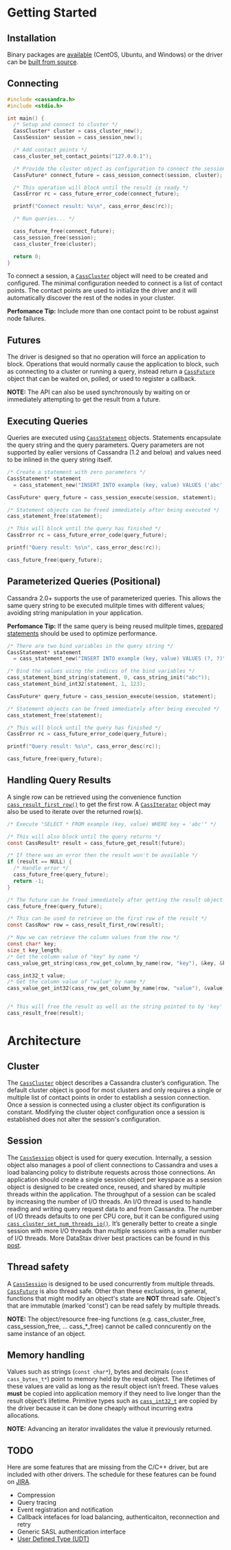 # Getting Started

## Installation

Binary packages are [available](http://downloads.datastax.com/cpp-driver/) (CentOS, Ubuntu, and Windows) or the driver can be [built from source](http://datastax.github.io/cpp-driver/topics/building/).

## Connecting

```c
#include <cassandra.h>
#include <stdio.h>

int main() {
  /* Setup and connect to cluster */
  CassCluster* cluster = cass_cluster_new();
  CassSession* session = cass_session_new();

  /* Add contact points */
  cass_cluster_set_contact_points("127.0.0.1");

  /* Provide the cluster object as configuration to connect the session */
  CassFuture* connect_future = cass_session_connect(session, cluster);

  /* This operation will block until the result is ready */
  CassError rc = cass_future_error_code(connect_future);

  printf("Connect result: %s\n", cass_error_desc(rc));

  /* Run queries... */

  cass_future_free(connect_future);
  cass_session_free(session);
  cass_cluster_free(cluster);

  return 0;
}
```

To connect a session, a [`CassCluster`](http://datastax.github.io/cpp-driver/api/struct_cass_cluster/) object will need to be created and configured. The minimal configuration needed to connect is a list of contact points. The contact points are used to initialize the driver and it will automatically discover the rest of the nodes in your cluster.

**Perfomance Tip:** Include more than one contact point to be robust against node failures.

## Futures

The driver is designed so that no operation will force an application to block. Operations that would normally cause the application to block, such as connecting to a cluster or running a query, instead return a [`CassFuture`](http://datastax.github.io/cpp-driver/api/struct_cass_future/) object that can be waited on, polled, or used to register a callback.

**NOTE:** The API can also be used synchronously by waiting on or immediately attempting to get the result from a future.

## Executing Queries

Queries are executed using [`CassStatement`](http://datastax.github.io/cpp-driver/api/struct_cass_statement/) objects. Statements encapsulate the query string and the query parameters. Query parameters are not supported by ealier versions of Cassandra (1.2 and below) and values need to be inlined in the query string itself.

```c
/* Create a statement with zero parameters */
CassStatement* statement
  = cass_statement_new("INSERT INTO example (key, value) VALUES ('abc', 123)", 0);

CassFuture* query_future = cass_session_execute(session, statement);

/* Statement objects can be freed immediately after being executed */
cass_statement_free(statement);

/* This will block until the query has finished */
CassError rc = cass_future_error_code(query_future);

printf("Query result: %s\n", cass_error_desc(rc));

cass_future_free(query_future);
```

## Parameterized Queries (Positional)

Cassandra 2.0+ supports the use of parameterized queries. This allows the same query string to be executed mulitple times with different values; avoiding string manipulation in your application.

**Perfomance Tip:** If the same query is being reused mulitple times, [prepared statements](http://datastax.github.io/cpp-driver/topics/basics/prepared_statements/) should be used to optimize performance.

```c
/* There are two bind variables in the query string */
CassStatement* statement
  = cass_statement_new("INSERT INTO example (key, value) VALUES (?, ?)", 2);

/* Bind the values using the indices of the bind variables */
cass_statement_bind_string(statement, 0, cass_string_init("abc"));
cass_statement_bind_int32(statement, 1, 123);

CassFuture* query_future = cass_session_execute(session, statement);

/* Statement objects can be freed immediately after being executed */
cass_statement_free(statement);

/* This will block until the query has finished */
CassError rc = cass_future_error_code(query_future);

printf("Query result: %s\n", cass_error_desc(rc));

cass_future_free(query_future);
```

## Handling Query Results

A single row can be retrieved using the convenience function [`cass_result_first_row()`](TODO) to get the first row. A [`CassIterator`](http://datastax.github.io/cpp-driver/api/struct_cass_iterator/) object may also be used to iterate over the returned row(s).

```c
/* Execute "SELECT * FROM example (key, value) WHERE key = 'abc'" */

/* This will also block until the query returns */
const CassResult* result = cass_future_get_result(future);

/* If there was an error then the result won't be available */
if (result == NULL) {
  /* Handle error */
  cass_future_free(query_future);
  return -1;
}

/* The future can be freed immediately after getting the result object */
cass_future_free(query_future);

/* This can be used to retrieve on the first row of the result */
const CassRow* row = cass_result_first_row(result);

/* Now we can retrieve the column values from the row */
const char* key;
size_t key_length;
/* Get the column value of "key" by name */
cass_value_get_string(cass_row_get_column_by_name(row, "key"), &key, &key_length);

cass_int32_t value;
/* Get the column value of "value" by name */
cass_value_get_int32(cass_row_get_column_by_name(row, "value"), &value);


/* This will free the result as well as the string pointed to by 'key' */
cass_result_free(result);
```

# Architecture

## Cluster

The [`CassCluster`](http://datastax.github.io/cpp-driver/api/struct_cass_cluster/) object describes a Cassandra cluster’s configuration. The default cluster object is good for most clusters and only requires a single or multiple list of contact points in order to establish a session connection. Once a session is connected using a cluster object its configuration is constant. Modifying the cluster object configuration once a session is established does not alter the session's configuration.

## Session

The [`CassSession`](http://datastax.github.io/cpp-driver/api/struct_cass_session/) object is used for query execution. Internally, a session object also manages a pool of client connections to Cassandra and uses a load balancing policy to distribute requests across those connections. An application should create a single session object per keyspace as a session object is designed to be created once, reused, and shared by multiple threads within the application. The throughput of a session can be scaled by increasing the number of I/O threads. An I/O thread is used to handle reading and writing query request data to and from Cassandra. The number of I/O threads defaults to one per CPU core, but it can be configured using [`cass_cluster_set_num_threads_io()`](). It’s generally better to create a single session with more I/O threads than multiple sessions with a smaller number of I/O threads. More DataStax driver best practices can be found in this [post](http://www.datastax.com/dev/blog/4-simple-rules-when-using-the-datastax-drivers-for-cassandra).

## Thread safety

A [`CassSession`](http://datastax.github.io/cpp-driver/api/struct_cass_session/) is designed to be used concurrently from multiple threads. [`CassFuture`](http://datastax.github.io/cpp-driver/api/struct_cass_future/) is also thread safe. Other than these exclusions, in general, functions that might modify an object's state are **NOT** thread safe. Object's that are immutable (marked 'const') can be read safely by multiple threads.

**NOTE:** The object/resource free-ing functions (e.g. cass_cluster_free, cass_session_free, ... cass_*_free) cannot be called conncurently on the same instance of an object.

## Memory handling

Values such as strings (`const char*`),  bytes and decimals (`const cass_bytes_t*`) point to memory held by the result object. The lifetimes of these values are valid as long as the result object isn’t freed. These values **must** be copied into application memory if they need to live longer than the result object’s lifetime. Primitive types such as [`cass_int32_t`](TODO) are copied by the driver because it can be done cheaply without incurring extra allocations.

**NOTE:** Advancing an iterator invalidates the value it previously returned.

## TODO

Here are some features that are missing from the C/C++ driver, but are included with other drivers. The schedule for these features can be found on [JIRA](https://datastax-oss.atlassian.net/browse/CPP).

- Compression
- Query tracing
- Event registration and notification
- Callback intefaces for load balancing, authenticaiton, reconnection and retry
- Generic SASL authentication interface
- [User Defined Type (UDT)](http://www.datastax.com/documentation/cql/3.1/cql/cql_reference/cqlRefUDType.html)


